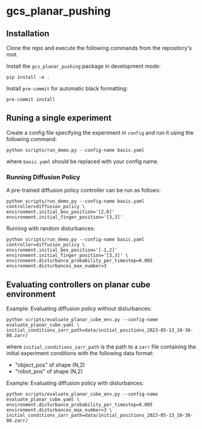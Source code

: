 # gcs_planar_pushing

## Installation

Clone the repo and execute the following commands from the repository's root.

Install the `gcs_planar_pushing` package in development mode:
```
pip install -e .
```

Install `pre-commit` for automatic black formatting:
```
pre-commit install
```

## Runing a single experiment

Create a config file specifying the experiment in `config` and run it using the following command:

```
python scripts/run_demo.py --config-name basic.yaml
```

where `basic.yaml` should be replaced with your config name.

### Running Diffusion Policy

A pre-trained diffusion policy controller can be run as follows:
```
python scripts/run_demo.py --config-name basic.yaml controller=diffusion_policy \
environment.initial_box_position='[2,0]' environment.initial_finger_position='[3,3]'
```

Running with random disturbances:
```
python scripts/run_demo.py --config-name basic.yaml controller=diffusion_policy \
environment.initial_box_position='[-1,2]' environment.initial_finger_position='[3,3]' \
environment.disturbance_probability_per_timestep=0.005 environment.disturbances_max_number=3
```

## Evaluating controllers on planar cube environment

Example: Evaluating diffusion policy without disturbances:
```
python scripts/evaluate_planar_cube_env.py --config-name evaluate_planar_cube.yaml \
initial_conditions_zarr_path=data/initial_positions_2023-05-13_10-36-08.zarr/
```
where `initial_conditions_zarr_path` is the path to a `zarr` file containing the initial
experiment conditions with the following data format:
- "object_pos" of shape (N,2)
- "robot_pos" of shape (N,2)

Example: Evaluating diffusion policy with disturbances:
```
python scripts/evaluate_planar_cube_env.py --config-name evaluate_planar_cube.yaml \
environment.disturbance_probability_per_timestep=0.005 environment.disturbances_max_number=3 \
initial_conditions_zarr_path=data/initial_positions_2023-05-13_10-36-08.zarr/
```
